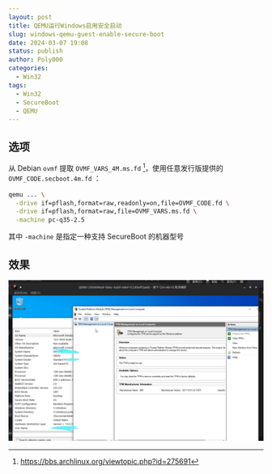```yaml
---
layout: post
title: QEMU运行Windows启用安全启动
slug: windows-qemu-guest-enable-secure-boot
date: 2024-03-07 19:08
status: publish
author: Poly000
categories: 
  - Win32
tags: 
  - Win32
  - SecureBoot
  - QEMU
---
```


## 选项

从 Debian `ovmf` 提取 `OVMF_VARS_4M.ms.fd` [^0]，使用任意发行版提供的 `OVMF_CODE.secboot.4m.fd` ：

```bash
qemu ... \
  -drive if=pflash,format=raw,readonly=on,file=OVMF_CODE.fd \
  -drive if=pflash,format=raw,file=OVMF_VARS.ms.fd \
  -machine pc-q35-2.5
```

其中 `-machine` 是指定一种支持 SecureBoot 的机器型号

## 效果

![qemu-windows-sb](static/pics/windows-sb-enabled.jpg)

[^0]: https://bbs.archlinux.org/viewtopic.php?id=275691

